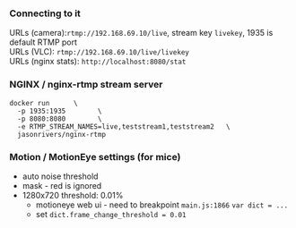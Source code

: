 ### Connecting to it
URLs (camera):`rtmp://192.168.69.10/live`, stream key `livekey`, 1935 is default RTMP port  
URLs (VLC): `rtmp://192.168.69.10/live/livekey`     
URLs (nginx stats): `http://localhost:8080/stat`     

### NGINX / nginx-rtmp stream server

```
docker run      \
  -p 1935:1935        \
  -p 8080:8080        \
  -e RTMP_STREAM_NAMES=live,teststream1,teststream2   \
  jasonrivers/nginx-rtmp
```

### Motion / MotionEye settings (for **mice**)
- auto noise threshold
- mask - red is ignored
- 1280x720 threshold: 0.01%
  - motioneye web ui - need to breakpoint `main.js:1866` `var dict = ...`
  - set `dict.frame_change_threshold = 0.01`
